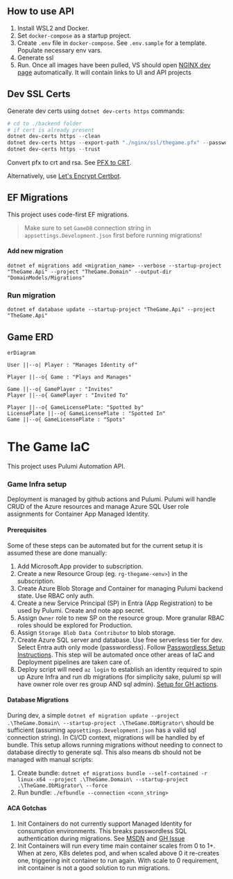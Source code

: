 ## How to use API
1. Install WSL2 and Docker.
1. Set `docker-compose` as a startup project.
1. Create `.env` file in `docker-compose`. See `.env.sample` for a template. Populate necessary env vars.
1. Generate ssl
1. Run. Once all images have been pulled, VS should open [NGINX dev page](https://localhost:8080/dev_page/) automatically. It will contain links to UI and API projects

## Dev SSL Certs
Generate dev certs using `dotnet dev-certs https` commands:
```powershell
# cd to ./backend folder
# if cert is already present
dotnet dev-certs https --clean
dotnet dev-certs https --export-path "./nginx/ssl/thegame.pfx" --password <SSL_CERT_PASSWORD>
dotnet dev-certs https --trust
```
Convert pfx to crt and rsa. See [PFX to CRT](https://medium.com/knoldus/nginx-easiest-way-to-setup-ssl-using-pfx-files-f9e1a03eff74).

Alternatively, use [Let's Encrypt Certbot](https://letsencrypt.org/getting-started/).

## EF Migrations
This project uses code-first EF migrations.

> Make sure to set `GameDB` connection string in `appsettings.Development.json` first before running migrations!

#### Add new migration
`dotnet ef migrations add <migration_name> --verbose --startup-project "TheGame.Api" --project "TheGame.Domain" --output-dir "DomainModels/Migrations"`

### Run migration
`dotnet ef database update --startup-project "TheGame.Api" --project "TheGame.Api"`


## Game ERD
```mermaid
erDiagram

User ||--o| Player : "Manages Identity of"

Player ||--o{ Game : "Plays and Manages"

Game ||--o{ GamePlayer : "Invites"
Player ||--o{ GamePlayer : "Invited To"

Player ||--o{ GameLicensePlate: "Spotted by"
LicensePlate ||--o{ GameLicensePlate : "Spotted In"
Game ||--o{ GameLicensePlate : "Spots"
```

# The Game IaC
This project uses Pulumi Automation API.

### Game Infra setup
Deployment is managed by github actions and Pulumi. Pulumi will handle CRUD of the Azure resources and manage Azure SQL User role assignments for Container App Managed Identity.
#### Prerequisites
Some of these steps can be automated but for the current setup it is assumed these are done manually:
1. Add Microsoft.App provider to subscription.
1. Create a new Resource Group (eg. `rg-thegame-<env>`) in the subscription.
1. Create Azure Blob Storage and Container for managing Pulumi backend state. Use RBAC only auth.
1. Create a new Service Principal (SP) in Entra (App Registration) to be used by Pulumi. Create and note app secret.
1. Assign `Owner` role to new SP on the resource group. More granular RBAC roles should be explored for Production.
1. Assign `Storage Blob Data Contributor` to blob storage.
1. Create Azure SQL server and database. Use free serverless tier for dev. Select Entra auth only mode (passwordless). Follow [Passwordless Setup Instructions](https://learn.microsoft.com/en-us/azure/azure-sql/database/azure-sql-dotnet-quickstart?view=azuresql&tabs=visual-studio%2Cpasswordless%2Cservice-connector%2Cportal). This step will be automated once other areas of IaC and Deployment pipelines are taken care of.
1. Deploy script will need `az login` to establish an identity required to spin up Azure Infra and run db migrations (for simplicity sake, pulumi sp will have owner role over res group AND sql admin). [Setup for GH actions](https://www.gatevnotes.com/passwordless-authentication-github-actions-to-microsoft-azure/).

#### Database Migrations
During dev, a simple `dotnet ef migration update --project .\TheGame.Domain\ --startup-project .\TheGame.DbMigrator\` should be sufficient (assuming `appsettings.Development.json` has a valid sql connection string).
In CI/CD context, migrations will be handled by ef bundle. This setup allows running migrations without needing to connect to database directly to generate sql. This also means db should not be managed with manual scripts:
1. Create bundle: `dotnet ef migrations bundle --self-contained -r linux-x64 --project .\TheGame.Domain\ --startup-project .\TheGame.DbMigrator\ --force`
1. Run bundle: `./efbundle --connection <conn_string>`

#### ACA Gotchas
1. Init Containers do not currently support Managed Identity for consumption environments. This breaks passwordless SQL authentication during migrations. See [MSDN](https://learn.microsoft.com/en-us/azure/container-apps/managed-identity?tabs=portal%2Cdotnet#control-managed-identity-availability) and [GH Issue](https://github.com/microsoft/azure-container-apps/issues/807)
1. Init Containers will run every time main container scales from 0 to 1+. When at zero, K8s deletes pod, and when scaled above 0 it re-creates one, triggering init container to run again. With scale to 0 requirement, init container is not a good solution to run migrations.